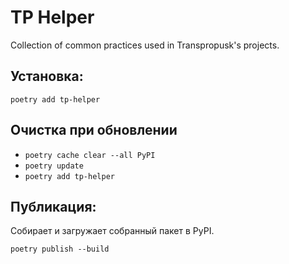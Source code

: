# TP Helper

Collection of common practices used in Transpropusk's projects.


## Установка:
`poetry add tp-helper`

## Очистка при обновлении
- `poetry cache clear --all PyPI`
- `poetry update`
- `poetry add tp-helper`


## Публикация:
Собирает и загружает собранный пакет в PyPI.

`poetry publish --build`